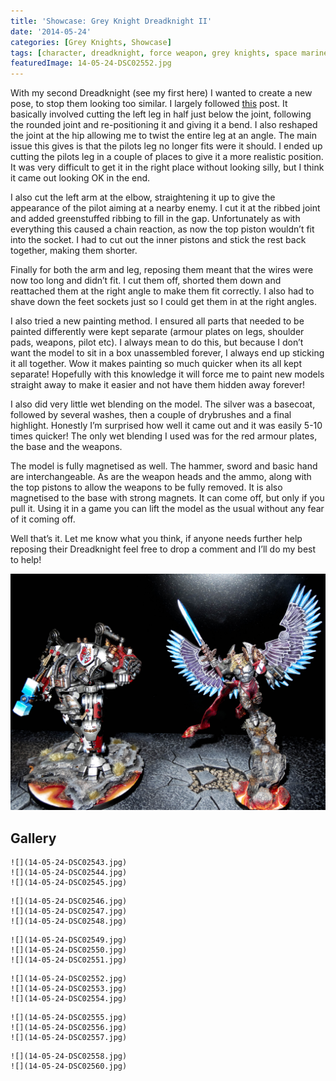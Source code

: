 ```yaml
---
title: 'Showcase: Grey Knight Dreadknight II'
date: '2014-05-24'
categories: [Grey Knights, Showcase]
tags: [character, dreadknight, force weapon, grey knights, space marine]
featuredImage: 14-05-24-DSC02552.jpg
---
```


With my second Dreadknight (see my first here) I wanted to create a new pose, to stop them looking too similar. I largely followed [this](http://www.bolterandchainsword.com/topic/226502-re-posed-dreadknight/) post. It basically involved cutting the left leg in half just below the joint, following the rounded joint and re-positioning it and giving it a bend. I also reshaped the joint at the hip allowing me to twist the entire leg at an angle. The main issue this gives is that the pilots leg no longer fits were it should. I ended up cutting the pilots leg in a couple of places to give it a more realistic position. It was very difficult to get it in the right place without looking silly, but I think it came out looking OK in the end.

I also cut the left arm at the elbow, straightening it up to give the appearance of the pilot aiming at a nearby enemy. I cut it at the ribbed joint and added greenstuffed ribbing to fill in the gap. Unfortunately as with everything this caused a chain reaction, as now the top piston wouldn’t fit into the socket. I had to cut out the inner pistons and stick the rest back together, making them shorter.

Finally for both the arm and leg, reposing them meant that the wires were now too long and didn’t fit. I cut them off, shorted them down and reattached them at the right angle to make them fit correctly. I also had to shave down the feet sockets just so I could get them in at the right angles.

I also tried a new painting method. I ensured all parts that needed to be painted differently were kept separate (armour plates on legs, shoulder pads, weapons, pilot etc). I always mean to do this, but because I don’t want the model to sit in a box unassembled forever, I always end up sticking it all together. Wow it makes painting so much quicker when its all kept separate! Hopefully with this knowledge it will force me to paint new models straight away to make it easier and not have them hidden away forever!

I also did very little wet blending on the model. The silver was a basecoat, followed by several washes, then a couple of drybrushes and a final highlight. Honestly I’m surprised how well it came out and it was easily 5-10 times quicker! The only wet blending I used was for the red armour plates, the base and the weapons.

The model is fully magnetised as well. The hammer, sword and basic hand are interchangeable. As are the weapon heads and the ammo, along with the top pistons to allow the weapons to be fully removed. It is also magnetised to the base with strong magnets. It can come off, but only if you pull it. Using it in a game you can lift the model as the usual without any fear of it coming off.

Well that’s it. Let me know what you think, if anyone needs further help reposing their Dreadknight feel free to drop a comment and I’ll do my best to help!

![14-05-24-DSC02561](14-05-24-DSC02561.jpg)

## Gallery

```grid|3
![](14-05-24-DSC02543.jpg)
![](14-05-24-DSC02544.jpg)
![](14-05-24-DSC02545.jpg)
```

```grid|3
![](14-05-24-DSC02546.jpg)
![](14-05-24-DSC02547.jpg)
![](14-05-24-DSC02548.jpg)
```

```grid|3
![](14-05-24-DSC02549.jpg)
![](14-05-24-DSC02550.jpg)
![](14-05-24-DSC02551.jpg)
```

```grid|3
![](14-05-24-DSC02552.jpg)
![](14-05-24-DSC02553.jpg)
![](14-05-24-DSC02554.jpg)
```

```grid|3
![](14-05-24-DSC02555.jpg)
![](14-05-24-DSC02556.jpg)
![](14-05-24-DSC02557.jpg)
```

```grid|2
![](14-05-24-DSC02558.jpg)
![](14-05-24-DSC02560.jpg)
```
